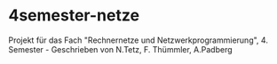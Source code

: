 4semester-netze
===============

Projekt für das Fach "Rechnernetze und Netzwerkprogrammierung", 4. Semester - Geschrieben von N.Tetz, F. Thümmler, A.Padberg

